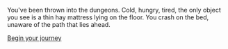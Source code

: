You've been thrown into the dungeons. Cold, hungry, tired, the only object you see is a thin hay mattress lying on the floor. You crash on the bed, unaware of the path that lies ahead.

[Begin your journey](0/0.md)
